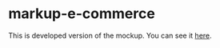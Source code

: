 # markup-e-commerce
This is developed version of the mockup. You can see it [here](http://server.sergeome.com/portfolio/atii-ecommerce/).
